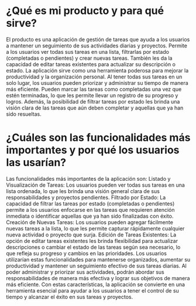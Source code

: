 # ¿Qué es mi producto y para qué sirve?
El producto es una aplicación de gestión de tareas que ayuda a los usuarios a mantener un seguimiento de sus actividades diarias y proyectos. Permite a los usuarios ver todas sus tareas en una lista, filtrarlas por estado (completadas o pendientes) y crear nuevas tareas. También les da la capacidad de editar tareas existentes para actualizar su descripción o estado.
La aplicación sirve como una herramienta poderosa para mejorar la productividad y la organización personal. Al tener todas sus tareas en un solo lugar, los usuarios pueden priorizar y administrar su tiempo de manera más eficiente. Pueden marcar las tareas como completadas una vez que estén terminadas, lo que les permite llevar un registro de su progreso y logros. Además, la posibilidad de filtrar tareas por estado les brinda una visión clara de las tareas que aún deben completar y aquellas que ya han sido resueltas.

#  ¿Cuáles son las funcionalidades más importantes y por qué los usuarios las usarían?
Las funcionalidades más importantes de la aplicación son:
Listado y Visualización de Tareas: Los usuarios pueden ver todas sus tareas en una lista ordenada, lo que les brinda una visión general clara de sus responsabilidades y proyectos pendientes.
Filtrado por Estado: La capacidad de filtrar las tareas por estado (completadas o pendientes) permite a los usuarios enfocarse en las tareas que requieren atención inmediata o identificar aquellas que ya han sido finalizadas con éxito.
Creación de Nuevas Tareas: Los usuarios pueden agregar fácilmente nuevas tareas a la lista, lo que les permite capturar rápidamente cualquier nueva actividad o proyecto que surja.
Edición de Tareas Existentes: La opción de editar tareas existentes les brinda flexibilidad para actualizar descripciones o cambiar el estado de las tareas según sea necesario, lo que refleja su progreso y cambios en las prioridades.
Los usuarios utilizarían estas funcionalidades para mantenerse organizados, aumentar su productividad y mantener un seguimiento efectivo de sus tareas diarias. Al poder administrar y priorizar sus actividades, podrán abordar sus responsabilidades de manera más efectiva y lograr sus objetivos de manera más eficiente. Con estas características, la aplicación se convierte en una herramienta esencial para ayudar a los usuarios a tener el control de su tiempo y alcanzar el éxito en sus tareas y proyectos.